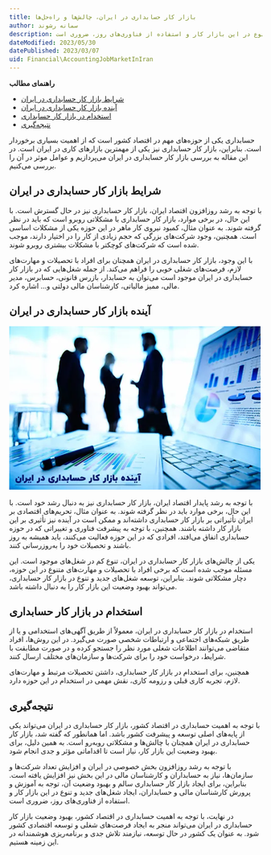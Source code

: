 ```yaml
---
title: بازار کار حسابداری در ایران، چالش‌ها و راه‌حل‌ها
author: سمانه رشوند  
description: با توجه به رشد روزافزون بخش خصوصی در ایران و افزایش تعداد شرکت‌ها و سازمان‌ها، نیاز به حسابداران و کارشناسان مالی در این بخش نیز افزایش یافته است. بنابراین، برای ایجاد بازار کار حسابداری سالم و بهبود وضعیت آن، توجه به آموزش و پرورش کارشناسان مالی و حسابداران، ایجاد شغل‌های جدید و تنوع در این بازار کار و استفاده از فناوری‌های روز، ضروری است.
dateModified: 2023/05/30
datePublished: 2023/03/07
uid: Financial\AccountingJobMarketInIran
---
```


**راهنمای مطالب**
- [شرایط بازار کار حسابداری در ایران](#شرایط-بازار-کار-حسابداری-در-ایران)
- [آینده بازار کار حسابداری در ایران](#آینده-بازار-کار-حسابداری-در-ایران)
- [استخدام در بازار کار حسابداری](#استخدام-در-بازار-کار-حسابداری)
- [نتیجه‌گیری](#نتیجه‌گیری)

حسابداری یکی از حوزه‌های مهم در اقتصاد کشور است که از اهمیت بسیاری برخوردار است. بنابراین، بازار کار حسابداری نیز یکی از مهمترین بازارهای کاری در ایران است. در این مقاله به بررسی بازار کار حسابداری در ایران می‌پردازیم و عوامل موثر در آن را بررسی می‌کنیم.

## شرایط بازار کار حسابداری در ایران
با توجه به رشد روزافزون اقتصاد ایران، بازار کار حسابداری نیز در حال گسترش است. با این حال، در برخی موارد، بازار کار حسابداری با مشکلاتی روبرو است که باید در نظر گرفته شوند. به عنوان مثال، کمبود نیروی کار ماهر در این حوزه یکی از مشکلات اساسی است. همچنین، وجود شرکت‌های بزرگی که حجم زیادی از کار را در اختیار دارند، موجب شده است که شرکت‌های کوچکتر با مشکلات بیشتری روبرو شوند.

با این وجود، بازار کار حسابداری در ایران همچنان برای افراد با تحصیلات و مهارت‌های لازم، فرصت‌های شغلی خوبی را فراهم می‌کند. از جمله شغل‌هایی که در بازار کار حسابداری در ایران موجود است می‌توان به حسابدار، بازرس قانونی، حسابرس، مدیر مالی، ممیز مالیاتی، کارشناسان مالی دولتی و... اشاره کرد.

## آینده بازار کار حسابداری در ایران

![آینده بازار کار حسابداری در ایران](./Images/TheFutureOfTheAccountingJobMarket.webp)

با توجه به رشد پایدار اقتصاد ایران، بازار کار حسابداری نیز به دنبال رشد خود است. با این حال، برخی موارد باید در نظر گرفته شوند. به عنوان مثال، تحریم‌های اقتصادی بر ایران تأثیراتی بر بازار کار حسابداری داشته‌اند و ممکن است در آینده نیز تأثیری بر این بازار کار داشته باشند. همچنین، با توجه به پیشرفت فناوری و تغییراتی که در حوزه حسابداری اتفاق می‌افتد، افرادی که در این حوزه فعالیت می‌کنند، باید همیشه به روز باشند و تحصیلات خود را به‌روزرسانی کنند.

یکی از چالش‌های بازار کار حسابداری در ایران، تنوع کم در شغل‌های موجود است. این مسئله موجب شده است که برخی افراد با تحصیلات و مهارت‌های متنوع در این حوزه، دچار مشکلاتی شوند. بنابراین، توسعه شغل‌های جدید و تنوع در بازار کار حسابداری، می‌تواند بهبود وضعیت این بازار کار را به دنبال داشته باشد.

## استخدام در بازار کار حسابداری
استخدام در بازار کار حسابداری در ایران، معمولاً از طریق آگهی‌های استخدامی و یا از طریق شبکه‌های اجتماعی و ارتباطات شخصی صورت می‌گیرد. در این روش‌ها، افراد متقاضی می‌توانند اطلاعات شغلی مورد نظر را جستجو کرده و در صورت مطابقت با شرایط، درخواست خود را برای شرکت‌ها و سازمان‌های مختلف ارسال کنند.

همچنین، برای استخدام در بازار کار حسابداری، داشتن تحصیلات مرتبط و مهارت‌های لازم، تجربه کاری قبلی و رزومه کاری، نقش مهمی در استخدام در این حوزه دارد.

## نتیجه‌گیری
با توجه به اهمیت حسابداری در اقتصاد کشور، بازار کار حسابداری در ایران می‌تواند یکی از پایه‌های اصلی توسعه و پیشرفت کشور باشد. اما همانطور که گفته شد، بازار کار حسابداری در ایران همچنان با چالش‌ها و مشکلاتی روبه‌رو است. به همین دلیل، برای بهبود وضعیت این بازار کار، نیاز است تا اقداماتی مؤثر و جدی انجام شود.

با توجه به رشد روزافزون بخش خصوصی در ایران و افزایش تعداد شرکت‌ها و سازمان‌ها، نیاز به حسابداران و کارشناسان مالی در این بخش نیز افزایش یافته است. بنابراین، برای ایجاد بازار کار حسابداری سالم و بهبود وضعیت آن، توجه به آموزش و پرورش کارشناسان مالی و حسابداران، ایجاد شغل‌های جدید و تنوع در این بازار کار و استفاده از فناوری‌های روز، ضروری است.

در نهایت، با توجه به اهمیت حسابداری در اقتصاد کشور، بهبود وضعیت بازار کار حسابداری در ایران می‌تواند منجر به ایجاد فرصت‌های شغلی و توسعه اقتصادی کشور شود. به عنوان یک کشور در حال توسعه، نیازمند تلاش جدی و برنامه‌ریزی هوشمندانه در این زمینه هستیم.


[شرایط بازار کار حسابداری در ایران]: #شرایط-بازار-کار-حسابداری-در-ایران
[آینده بازار کار حسابداری در ایران]: #آینده-بازار-کار-حسابداری-در-ایران
[استخدام در بازار کار حسابداری]: #استخدام-در-بازار-کار-حسابداری
[نتیجه‌گیری]: #نتیجه‌گیری